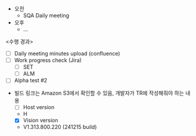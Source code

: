 - 오전
	- SQA Daily meeting
- 오후
	- ...

<수행 경과>
- [ ] Daily meeting minutes upload (confluence)
- [ ] Work progress check (Jira)
	- [ ] SET
	- [ ] ALM

- [ ] Alpha test #2
- 빌드 링크는 Amazon S3에서 확인할 수 있음, 개발자가 TR에 작성해줘야 하는 내용
	- [ ] Host version
	- H
	- [x] Vision version
	- V1.313.800.220 (241215 build)

